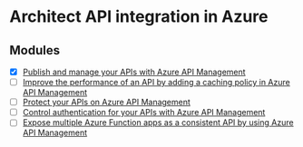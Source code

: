 # Architect API integration in Azure


## Modules

- [x] [Publish and manage your APIs with Azure API Management](https://docs.microsoft.com/en-us/learn/modules/publish-manage-apis-with-azure-api-management/)
- [ ] [Improve the performance of an API by adding a caching policy in Azure API Management](https://docs.microsoft.com/en-us/learn/modules/improve-api-performance-with-apim-caching-policy/)
- [ ] [Protect your APIs on Azure API Management](https://docs.microsoft.com/en-us/learn/modules/protect-apis-on-api-management/)
- [ ] [Control authentication for your APIs with Azure API Management](https://docs.microsoft.com/en-us/learn/modules/control-authentication-with-apim/)
- [ ] [Expose multiple Azure Function apps as a consistent API by using Azure API Management](https://docs.microsoft.com/en-us/learn/modules/build-serverless-api-with-functions-api-management/)
